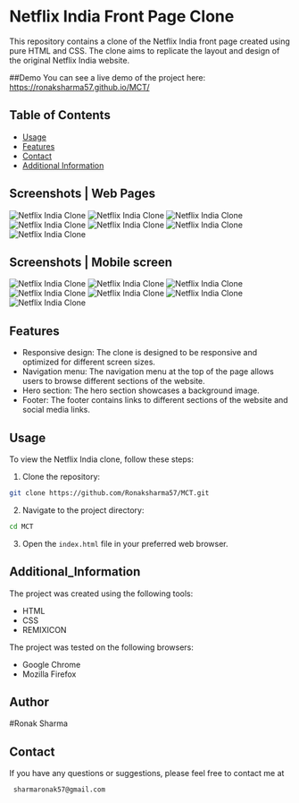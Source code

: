 # Netflix India Front Page Clone

This repository contains a clone of the Netflix India front page created using pure HTML and CSS. The clone aims to replicate the layout and design of the original Netflix India website.

##Demo
You can see a live demo of the project here: https://ronaksharma57.github.io/MCT/


## Table of Contents

- [Usage](#usage)
- [Features](#features)
- [Contact](#contact)
- [Additional Information](#additional_information)


## Screenshots | Web Pages

![Netflix India Clone](Images/Netflix1.png)
![Netflix India Clone](Images/netflix2.png)
![Netflix India Clone](Images/Netflix3.png)
![Netflix India Clone](Images/Netflix4.png)
![Netflix India Clone](Images/netflix5.png)
![Netflix India Clone](Images/Netflix6.png)
![Netflix India Clone](Images/Netflix7.png)

## Screenshots | Mobile screen

![Netflix India Clone](Images/netflix_mobile1.png)
![Netflix India Clone](Images/netflix_mobile2.png)
![Netflix India Clone](Images/netflix_mobile3.png)
![Netflix India Clone](Images/netflix_mobile4.png)
![Netflix India Clone](Images/netflix_mobile5.png)
![Netflix India Clone](Images/netflix_mobile6.png)
![Netflix India Clone](Images/netflix_mobile1.png)



## Features

- Responsive design: The clone is designed to be responsive and optimized for different screen sizes.
- Navigation menu: The navigation menu at the top of the page allows users to browse different sections of the website.
- Hero section: The hero section showcases a background image.
- Footer: The footer contains links to different sections of the website and social media links.

## Usage

To view the Netflix India clone, follow these steps:

1. Clone the repository:
```bash
git clone https://github.com/Ronaksharma57/MCT.git
```


2. Navigate to the project directory:
```bash
cd MCT
```


3. Open the `index.html` file in your preferred web browser.

## Additional_Information
 The project was created using the following tools:
- HTML
- CSS
- REMIXICON

The project was tested on the following browsers:
- Google Chrome
- Mozilla Firefox
## Author

#Ronak Sharma


## Contact

If you have any questions or suggestions, please feel free to contact me at
```bash
 sharmaronak57@gmail.com
 ```
